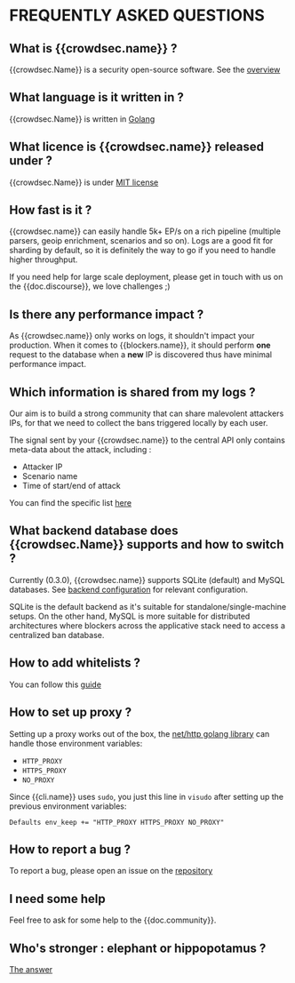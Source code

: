 # FREQUENTLY ASKED QUESTIONS

## What is {{crowdsec.name}} ?

{{crowdsec.Name}} is a security open-source software. See the [overview](/#what-is-crowdsec)


## What language is it written in ?

{{crowdsec.Name}} is written in [Golang](https://golang.org/) 

## What licence is {{crowdsec.name}} released under ?

{{crowdsec.Name}} is under [MIT license]({{crowdsec.url}}/blob/master/LICENSE)

## How fast is it ?

{{crowdsec.name}} can easily handle 5k+ EP/s on a rich pipeline (multiple parsers, geoip enrichment, scenarios and so on). Logs are a good fit for sharding by default, so it is definitely the way to go if you need to handle higher throughput.

If you need help for large scale deployment, please get in touch with us on the {{doc.discourse}}, we love challenges ;)


## Is there any performance impact ?

As {{crowdsec.name}} only works on logs, it shouldn't impact your production.
When it comes to {{blockers.name}}, it should perform **one** request to the database when a **new** IP is discovered thus have minimal performance impact.

## Which information is shared from my logs ?


Our aim is to build a strong community that can share malevolent attackers IPs, for that we need to collect the bans triggered locally by each user.

The signal sent by your {{crowdsec.name}} to the central API only contains meta-data about the attack, including :

 - Attacker IP
 - Scenario name
 - Time of start/end of attack

You can find the specific list [here]({{crowdsec.url}}/blob/master/pkg/types/signal_occurence.go)

## What backend database does {{crowdsec.Name}} supports and how to switch ?

Currently (0.3.0), {{crowdsec.name}} supports SQLite (default) and MySQL databases.
See [backend configuration](/references/output/#switching-backend-database) for relevant configuration.

SQLite is the default backend as it's suitable for standalone/single-machine setups.
On the other hand, MySQL is more suitable for distributed architectures where blockers across the applicative stack need to access a centralized ban database.

## How to add whitelists ?

You can follow this [guide](/write_configurations/whitelist/)

## How to set up proxy ?

Setting up a proxy works out of the box, the [net/http golang library](https://golang.org/src/net/http/transport.go) can handle those environment variables:

* `HTTP_PROXY`
* `HTTPS_PROXY`
* `NO_PROXY`

Since {{cli.name}} uses `sudo`, you just this line in `visudo` after setting up the previous environment variables:

```
Defaults env_keep += "HTTP_PROXY HTTPS_PROXY NO_PROXY"
```

## How to report a bug ?

To report a bug, please open an issue on the [repository]({{crowdsec.bugreport}})

## I need some help

Feel free to ask for some help to the {{doc.community}}.

## Who's stronger : elephant or hippopotamus ?

[The answer](https://www.quora.com/Which-animal-is-stronger-the-elephant-or-the-hippopotamus)


<!-- 

## How to contribute ?

### On {{crowdsec.Name}}

### On Configurations (Parsers, scenarios)

### On Blockers



## What are common use-cases ?

**TBD**

## What about false positives ?

**TBD**

## How to test if it works ?

**TBD**

## Who are you ?

**TBD**

-->